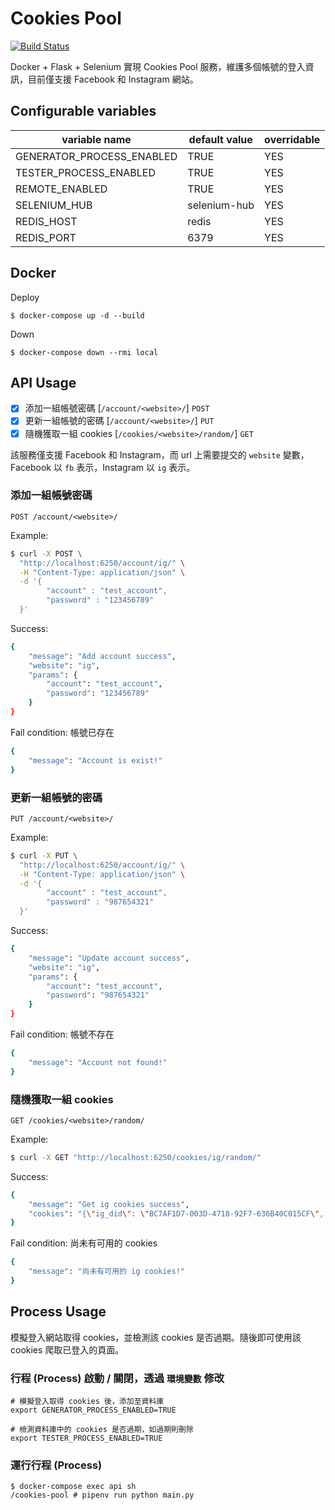 # Cookies Pool

[![Build Status](https://app.travis-ci.com/ChiaYinChen/cookies-pool.svg?branch=master)](https://app.travis-ci.com/ChiaYinChen/cookies-pool)

Docker + Flask + Selenium 實現 Cookies Pool 服務，維護多個帳號的登入資訊，目前僅支援 Facebook 和 Instagram 網站。

## Configurable variables

|  variable name                |  default value        | overridable |
| ----------------------------- | --------------------- | ----------- |
| GENERATOR\_PROCESS\_ENABLED   | TRUE                  | YES         |
| TESTER\_PROCESS\_ENABLED      | TRUE                  | YES         |
| REMOTE\_ENABLED               | TRUE                  | YES         |
| SELENIUM\_HUB                 | selenium-hub          | YES         |
| REDIS\_HOST                   | redis                 | YES         |
| REDIS\_PORT                   | 6379                  | YES         |

## Docker

Deploy

```
$ docker-compose up -d --build
```

Down

```
$ docker-compose down --rmi local
```

## API Usage

- [x] 添加一組帳號密碼 [`/account/<website>/`] `POST`
- [x] 更新一組帳號的密碼 [`/account/<website>/`] `PUT`
- [x] 隨機獲取一組 cookies [`/cookies/<website>/random/`] `GET`

該服務僅支援 Facebook 和 Instagram，而 url 上需要提交的 `website` 變數，Facebook 以 `fb` 表示，Instagram 以 `ig` 表示。

### 添加一組帳號密碼

```
POST /account/<website>/
```

Example:

```bash
$ curl -X POST \
  "http://localhost:6250/account/ig/" \
  -H "Content-Type: application/json" \
  -d '{
        "account" : "test_account",
        "password" : "123456789"
  }'
```

Success:

```bash
{
    "message": "Add account success",
    "website": "ig",
    "params": {
        "account": "test_account",
        "password": "123456789"
    }
}
```

Fail condition: 帳號已存在

```bash
{
    "message": "Account is exist!"
}
```

### 更新一組帳號的密碼

```
PUT /account/<website>/
```

Example:

```bash
$ curl -X PUT \
  "http://localhost:6250/account/ig/" \
  -H "Content-Type: application/json" \
  -d '{
        "account" : "test_account",
        "password" : "987654321"
  }'
```

Success:

```bash
{
    "message": "Update account success",
    "website": "ig",
    "params": {
        "account": "test_account",
        "password": "987654321"
    }
}
```

Fail condition: 帳號不存在

```bash
{
    "message": "Account not found!"
}
```

### 隨機獲取一組 cookies

```
GET /cookies/<website>/random/
```

Example:

```bash
$ curl -X GET "http://localhost:6250/cookies/ig/random/"
```

Success:

```bash
{
    "message": "Get ig cookies success",
    "cookies": "{\"ig_did\": \"BC7AF1D7-003D-4718-92F7-636B40C015CF\", \"rur\": \"FTW\", \"mid\": \"XyFBlQAEAAH6HmUhdqvYuwpS4s_s\", \"sessionid\": \"25659826982%3A2HItgj1QcoHA3G%3A16\", \"csrftoken\": \"fwVotsqlYS1HPhN5ZWZzAEFEadlCMH5E\", \"ds_user_id\": \"39662739281\", \"urlgen\": \"\\\"{\\\\\\\"72.320.332.83\\\\\\\": 3462}:1k0iPW:LAgs2u5cNYxmJxKEDJlHg1RrUA8\\\"\"}"
}
```

Fail condition: 尚未有可用的 cookies

```bash
{
    "message": "尚未有可用的 ig cookies!"
}
```

## Process Usage

模擬登入網站取得 cookies，並檢測該 cookies 是否過期。隨後即可使用該 cookies 爬取已登入的頁面。

### 行程 (Process) 啟動 / 關閉，透過 `環境變數` 修改

```shell
# 模擬登入取得 cookies 後，添加至資料庫
export GENERATOR_PROCESS_ENABLED=TRUE

# 檢測資料庫中的 cookies 是否過期，如過期則刪除
export TESTER_PROCESS_ENABLED=TRUE
```

### 運行行程 (Process)

```
$ docker-compose exec api sh
/cookies-pool # pipenv run python main.py
```
